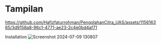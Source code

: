 # Tampilan
https://github.com/Hafizfaturrohman/PengolahanCitra_UAS/assets/115616365/3d9158a8-96c1-4771-ae23-2c4e0bd4af71

Installation
![Screenshot 2024-07-09 130807](https://github.com/Hafizfaturrohman/PengolahanCitra_UAS/assets/115616365/07fe7311-0b8b-4fe5-a094-25b100f13a0e)
